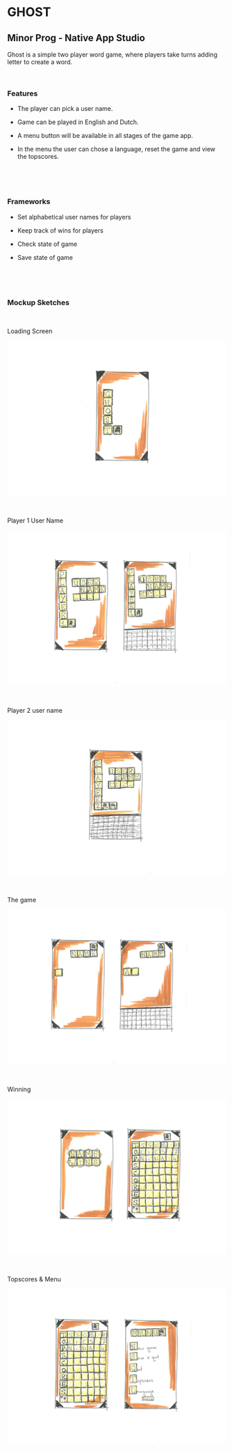 GHOST
=====

Minor Prog - Native App Studio
------------------------------

Ghost is a simple two player word game, where players take turns adding letter
to create a word.

 

### Features

-   The player can pick a user name.

-   Game can be played in English and Dutch.

-   A menu button will be available in all stages of the game app.

-   In the menu the user can chose a language, reset the game and view the
    topscores.

 

 

### Frameworks

-   Set alphabetical user names for players

-   Keep track of wins for players

-   Check state of game

-   Save state of game

 

 

### Mockup Sketches

 

Loading Screen

![](<ghost DS1.png>)

 

Player 1 User Name

![](<ghost DS2.png>)

 

Player 2 user name

![](<ghost DS3.png>)

 

The game

![](<ghost DS4.png>)

 

Winning

![](<ghost DS5.png>)

 

Topscores & Menu

![](<ghost DS6.png>)

